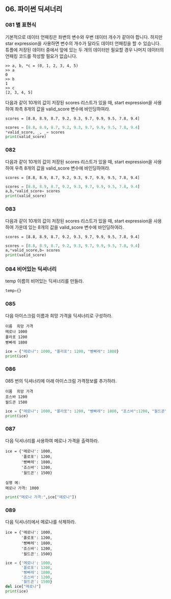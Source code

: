 ## 06. 파이썬 딕셔너리

### 081 별 표현식
기본적으로 데이터 언패킹은 좌변의 변수와 우변 데이터 개수가 같아야 합니다. 하지만 star expression을 사용하면 변수의 개수가 달라도 데이터 언패킹을 할 수 있습니다. 튜플에 저장된 데이터 중에서 앞에 있는 두 개의 데이터만 필요할 경우 나머지 데이터의 언패킹 코드를 작성할 필요가 없습니다.
```
>> a, b, *c = (0, 1, 2, 3, 4, 5)
>> a
0
>> b
1
>> c
[2, 3, 4, 5]
```
다음과 같이 10개의 값이 저장된 scores 리스트가 있을 때, start expression을 사용하여 좌측 8개의 값을 valid_score 변수에 바인딩하여라.
```
scores = [8.8, 8.9, 8.7, 9.2, 9.3, 9.7, 9.9, 9.5, 7.8, 9.4]
```
```python
scores = [8.8, 8.9, 8.7, 9.2, 9.3, 9.7, 9.9, 9.5, 7.8, 9.4]
*valid_score, _, _= scores
print(valid_score)
```
### 082
다음과 같이 10개의 값이 저장된 scores 리스트가 있을 때, start expression을 사용하여 우측 8개의 값을 valid_score 변수에 바인딩하여라.
```
scores = [8.8, 8.9, 8.7, 9.2, 9.3, 9.7, 9.9, 9.5, 7.8, 9.4]
```
```python
scores = [8.8, 8.9, 8.7, 9.2, 9.3, 9.7, 9.9, 9.5, 7.8, 9.4]
a,b,*valid_score= scores
print(valid_score)
```

### 083
다음과 같이 10개의 값이 저장된 scores 리스트가 있을 때, start expression을 사용하여 가운데 있는 8개의 값을 valid_score 변수에 바인딩하여라.
```
scores = [8.8, 8.9, 8.7, 9.2, 9.3, 9.7, 9.9, 9.5, 7.8, 9.4]
```
```python
scores = [8.8, 8.9, 8.7, 9.2, 9.3, 9.7, 9.9, 9.5, 7.8, 9.4]
a,*valid_score,b= scores
print(valid_score)
```

### 084 비어있는 딕셔너리
temp 이름의 비어있는 딕셔너리를 만들라.
```python
temp={}
```

### 085
다음 아이스크림 이름과 희망 가격을 딕셔너리로 구성하라.
```
이름	희망 가격
메로나	1000
폴라포	1200
빵빠레	1800
```
```python
ice = {"메로나": 1000, "폴라포": 1200, "빵빠레": 1800}
print(ice)
```
### 086
085 번의 딕셔너리에 아래 아이스크림 가격정보를 추가하라.
```
이름	희망 가격
죠스바	1200
월드콘	1500
```
```python
ice = {"메로나": 1000, "폴라포": 1200, "빵빠레": 1800, "죠스바":1200, "월드콘":1500}
print(ice)
```

### 087
다음 딕셔너리를 사용하여 메로나 가격을 출력하라.
```
ice = {'메로나': 1000,
       '폴로포': 1200,
       '빵빠레': 1800,
       '죠스바': 1200,
       '월드콘': 1500}
```
```
실행 예:
메로나 가격: 1000
```
```python
print("메로나 가격:",ice["메로나"])
```

### 089
다음 딕셔너리에서 메로나를 삭제하라.
```
ice = {'메로나': 1000,
       '폴로포': 1200,
       '빵빠레': 1800,
       '죠스바': 1200,
       '월드콘': 1500}
```
```python
ice = {'메로나': 1000,
       '폴로포': 1200,
       '빵빠레': 1800,
       '죠스바': 1200,
       '월드콘': 1500}  
del ice["메로나"]
print(ice) 
```
